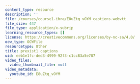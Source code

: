 ```yaml
---
content_type: resource
description: ''
file: /courses/course1-ibra/E8uZtq_vOYM_captions.webvtt
file_size: 447
file_type: application/x-subrip
learning_resource_types: []
license: https://creativecommons.org/licenses/by-nc-sa/4.0/
ocw_type: OCWFile
resourcetype: Other
title: prexist1 captions
uid: eeb1e1fc-ded3-4999-92f3-c1cc83a5e787
video_files:
  video_thumbnail_file: null
video_metadata:
  youtube_id: E8uZtq_vOYM
---
```

